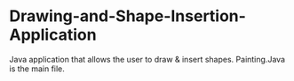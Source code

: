# Drawing-and-Shape-Insertion-Application
Java application that allows the user to draw &amp; insert shapes.
Painting.Java is the main file.
